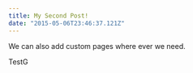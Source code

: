 ```yaml
---
title: My Second Post!
date: "2015-05-06T23:46:37.121Z"
---
```


We can also add custom pages where ever we need.

TestG